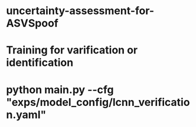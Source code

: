 # uncertainty-assessment-for-ASVSpoof

# Training for varification or identification 
# python main.py --cfg "exps/model_config/lcnn_verification.yaml"
